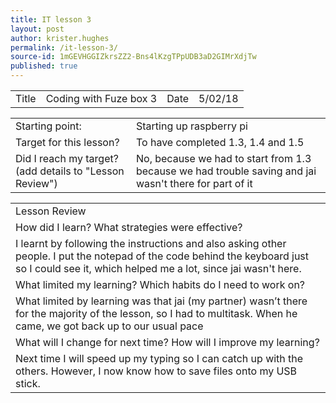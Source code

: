 ```yaml
---
title: IT lesson 3
layout: post
author: krister.hughes
permalink: /it-lesson-3/
source-id: 1mGEVHGGIZkrsZZ2-Bns4lKzgTPpUDB3aD2GIMrXdjTw
published: true
---
```

<table>
  <tr>
    <td>Title</td>
    <td>Coding with Fuze box 3</td>
    <td>Date</td>
    <td>5/02/18</td>
  </tr>
</table>


<table>
  <tr>
    <td>Starting point:</td>
    <td>Starting up raspberry pi </td>
  </tr>
  <tr>
    <td>Target for this lesson?</td>
    <td>To have completed 1.3, 1.4 and 1.5</td>
  </tr>
  <tr>
    <td>Did I reach my target? 
(add details to "Lesson Review")</td>
    <td> No, because we had to start from 1.3 because we had trouble saving and jai wasn't there for part of it</td>
  </tr>
</table>


<table>
  <tr>
    <td>Lesson Review</td>
  </tr>
  <tr>
    <td>How did I learn? What strategies were effective? </td>
  </tr>
  <tr>
    <td>I learnt by following the instructions and also asking other people. I put the notepad of the code behind the keyboard just so I could see it, which helped me a lot, since jai wasn't here.</td>
  </tr>
  <tr>
    <td>What limited my learning? Which habits do I need to work on? </td>
  </tr>
  <tr>
    <td>What limited by learning was that jai (my partner) wasn’t there for the majority of the lesson, so I had to multitask. When he came, we got back up to our usual pace</td>
  </tr>
  <tr>
    <td>What will I change for next time? How will I improve my learning?</td>
  </tr>
  <tr>
    <td>Next time I will speed up my typing so I can catch up with the others. However, I now know how to save files onto my USB stick.</td>
  </tr>
</table>


